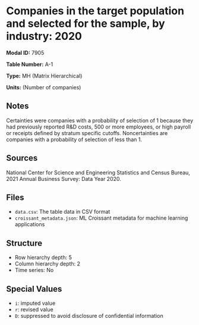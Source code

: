 # Companies in the target population and selected for the sample, by industry: 2020

**Modal ID:** 7905

**Table Number:** A-1

**Type:** MH (Matrix Hierarchical)

**Units:** (Number of companies)

## Notes

Certainties were companies with a probability of selection of 1 because they had previously reported R&D costs, 500 or more employees, or high payroll or receipts defined by stratum specific cutoffs. Noncertainties are companies with a probability of selection of less than 1.

## Sources

National Center for Science and Engineering Statistics and Census Bureau, 2021 Annual Business Survey: Data Year 2020.

## Files

- `data.csv`: The table data in CSV format
- `croissant_metadata.json`: ML Croissant metadata for machine learning applications

## Structure

- Row hierarchy depth: 5
- Column hierarchy depth: 2
- Time series: No

## Special Values

- `i`: imputed value
- `r`: revised value
- `D`: suppressed to avoid disclosure of confidential information
